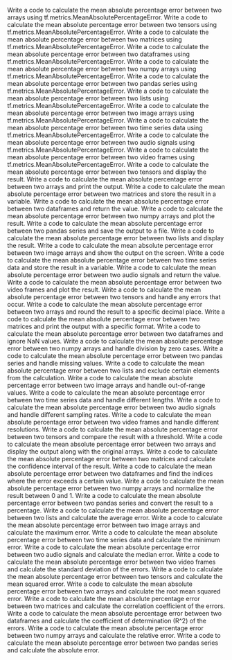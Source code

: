 Write a code to calculate the mean absolute percentage error between two arrays using tf.metrics.MeanAbsolutePercentageError.
Write a code to calculate the mean absolute percentage error between two tensors using tf.metrics.MeanAbsolutePercentageError.
Write a code to calculate the mean absolute percentage error between two matrices using tf.metrics.MeanAbsolutePercentageError.
Write a code to calculate the mean absolute percentage error between two dataframes using tf.metrics.MeanAbsolutePercentageError.
Write a code to calculate the mean absolute percentage error between two numpy arrays using tf.metrics.MeanAbsolutePercentageError.
Write a code to calculate the mean absolute percentage error between two pandas series using tf.metrics.MeanAbsolutePercentageError.
Write a code to calculate the mean absolute percentage error between two lists using tf.metrics.MeanAbsolutePercentageError.
Write a code to calculate the mean absolute percentage error between two image arrays using tf.metrics.MeanAbsolutePercentageError.
Write a code to calculate the mean absolute percentage error between two time series data using tf.metrics.MeanAbsolutePercentageError.
Write a code to calculate the mean absolute percentage error between two audio signals using tf.metrics.MeanAbsolutePercentageError.
Write a code to calculate the mean absolute percentage error between two video frames using tf.metrics.MeanAbsolutePercentageError.
Write a code to calculate the mean absolute percentage error between two tensors and display the result.
Write a code to calculate the mean absolute percentage error between two arrays and print the output.
Write a code to calculate the mean absolute percentage error between two matrices and store the result in a variable.
Write a code to calculate the mean absolute percentage error between two dataframes and return the value.
Write a code to calculate the mean absolute percentage error between two numpy arrays and plot the result.
Write a code to calculate the mean absolute percentage error between two pandas series and save the output to a file.
Write a code to calculate the mean absolute percentage error between two lists and display the result.
Write a code to calculate the mean absolute percentage error between two image arrays and show the output on the screen.
Write a code to calculate the mean absolute percentage error between two time series data and store the result in a variable.
Write a code to calculate the mean absolute percentage error between two audio signals and return the value.
Write a code to calculate the mean absolute percentage error between two video frames and plot the result.
Write a code to calculate the mean absolute percentage error between two tensors and handle any errors that occur.
Write a code to calculate the mean absolute percentage error between two arrays and round the result to a specific decimal place.
Write a code to calculate the mean absolute percentage error between two matrices and print the output with a specific format.
Write a code to calculate the mean absolute percentage error between two dataframes and ignore NaN values.
Write a code to calculate the mean absolute percentage error between two numpy arrays and handle division by zero cases.
Write a code to calculate the mean absolute percentage error between two pandas series and handle missing values.
Write a code to calculate the mean absolute percentage error between two lists and exclude certain elements from the calculation.
Write a code to calculate the mean absolute percentage error between two image arrays and handle out-of-range values.
Write a code to calculate the mean absolute percentage error between two time series data and handle different lengths.
Write a code to calculate the mean absolute percentage error between two audio signals and handle different sampling rates.
Write a code to calculate the mean absolute percentage error between two video frames and handle different resolutions.
Write a code to calculate the mean absolute percentage error between two tensors and compare the result with a threshold.
Write a code to calculate the mean absolute percentage error between two arrays and display the output along with the original arrays.
Write a code to calculate the mean absolute percentage error between two matrices and calculate the confidence interval of the result.
Write a code to calculate the mean absolute percentage error between two dataframes and find the indices where the error exceeds a certain value.
Write a code to calculate the mean absolute percentage error between two numpy arrays and normalize the result between 0 and 1.
Write a code to calculate the mean absolute percentage error between two pandas series and convert the result to a percentage.
Write a code to calculate the mean absolute percentage error between two lists and calculate the average error.
Write a code to calculate the mean absolute percentage error between two image arrays and calculate the maximum error.
Write a code to calculate the mean absolute percentage error between two time series data and calculate the minimum error.
Write a code to calculate the mean absolute percentage error between two audio signals and calculate the median error.
Write a code to calculate the mean absolute percentage error between two video frames and calculate the standard deviation of the errors.
Write a code to calculate the mean absolute percentage error between two tensors and calculate the mean squared error.
Write a code to calculate the mean absolute percentage error between two arrays and calculate the root mean squared error.
Write a code to calculate the mean absolute percentage error between two matrices and calculate the correlation coefficient of the errors.
Write a code to calculate the mean absolute percentage error between two dataframes and calculate the coefficient of determination (R^2) of the errors.
Write a code to calculate the mean absolute percentage error between two numpy arrays and calculate the relative error.
Write a code to calculate the mean absolute percentage error between two pandas series and calculate the absolute error.
